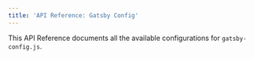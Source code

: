 ```yaml
---
title: 'API Reference: Gatsby Config'
---
```


This API Reference documents all the available configurations for `gatsby-config.js`.
